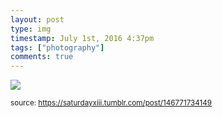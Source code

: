 ```yaml
---
layout: post
type: img
timestamp: July 1st, 2016 4:37pm
tags: ["photography"]
comments: true
---
```

<img src="https://saturdayxiii.github.io/media/146771734149.jpg"/>
  
<small>source: https://saturdayxiii.tumblr.com/post/146771734149</small>
